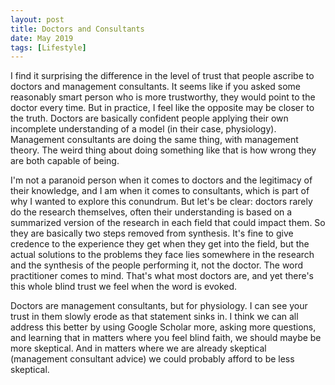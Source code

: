 ```yaml
---
layout: post
title: Doctors and Consultants
date: May 2019
tags: [Lifestyle]
---
```


I find it surprising the difference in the level of trust that people ascribe to doctors and management consultants. It seems like if you asked some reasonably smart person who is more trustworthy, they would point to the doctor every time. But in practice, I feel like the opposite may be closer to the truth. Doctors are basically confident people applying their own incomplete understanding of a model (in their case, physiology). Management consultants are doing the same thing, with management theory. The weird thing about doing something like that is how wrong they are both capable of being.

I'm not a paranoid person when it comes to doctors and the legitimacy of their knowledge, and I am when it comes to consultants, which is part of why I wanted to explore this conundrum. But let's be clear: doctors rarely do the research themselves, often their understanding is based on a summarized version of the research in each field that could impact them. So they are basically two steps removed from synthesis. It's fine to give credence to the experience they get when they get into the field, but the actual solutions to the problems they face lies somewhere in the research and the synthesis of the people performing it, not the doctor. The word practitioner comes to mind. That's what most doctors are, and yet there's this whole blind trust we feel when the word is evoked.

Doctors are management consultants, but for physiology. I can see your trust in them slowly erode as that statement sinks in. I think we can all address this better by using Google Scholar more, asking more questions, and learning that in matters where you feel blind faith, we should maybe be more skeptical. And in matters where we are already skeptical (management consultant advice) we could probably afford to be less skeptical.
